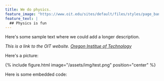 ```yaml
---
title: We do physics.
feature_image: "https://www.oit.edu/sites/default/files/styles/page_banner/public/2020-06/default-page-banner.png?h=10315cc0&itok=9yyqT75s"
feature_text: |
  ## Physics is fun
---
```


Here's some sample text where we could add a longer description.

_This is a link to the OIT website. [Oregon Institue of Technology](https://www.oit.edu/)_

Here's a picture:

{% include figure.html image="/assets/img/test.png" position="center" %}

Here is some embedded code:

<script src="https://gist.github.com/Positronium-Scattering/af840943e9c0aa16dc6e46599c9b22ef.js"></script>

